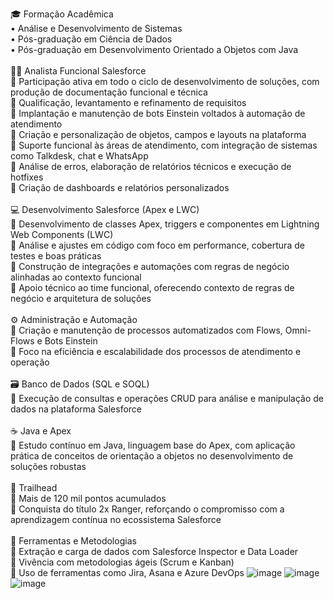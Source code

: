 🎓 Formação Acadêmica<br>
• Análise e Desenvolvimento de Sistemas<br>
• Pós-graduação em Ciência de Dados<br>
• Pós-graduação em Desenvolvimento Orientado a Objetos com Java<br>
<br>
👨‍💻 Analista Funcional Salesforce<br>
🔹 Participação ativa em todo o ciclo de desenvolvimento de soluções, com produção de documentação funcional e técnica<br>
🔹 Qualificação, levantamento e refinamento de requisitos<br>
🔹 Implantação e manutenção de bots Einstein voltados à automação de atendimento<br>
🔹 Criação e personalização de objetos, campos e layouts na plataforma<br>
🔹 Suporte funcional às áreas de atendimento, com integração de sistemas como Talkdesk, chat e WhatsApp<br>
🔹 Análise de erros, elaboração de relatórios técnicos e execução de hotfixes<br>
🔹 Criação de dashboards e relatórios personalizados<br>
<br>
💻 Desenvolvimento Salesforce (Apex e LWC)<br>
🔸 Desenvolvimento de classes Apex, triggers e componentes em Lightning Web Components (LWC)<br>
🔸 Análise e ajustes em código com foco em performance, cobertura de testes e boas práticas<br>
🔸 Construção de integrações e automações com regras de negócio alinhadas ao contexto funcional<br>
🔸 Apoio técnico ao time funcional, oferecendo contexto de regras de negócio e arquitetura de soluções<br>
<br>
⚙️ Administração e Automação<br>
🔹 Criação e manutenção de processos automatizados com Flows, Omni-Flows e Bots Einstein<br>
🔹 Foco na eficiência e escalabilidade dos processos de atendimento e operação<br>
<br>
🗃 Banco de Dados (SQL e SOQL)<br>
🔹 Execução de consultas e operações CRUD para análise e manipulação de dados na plataforma Salesforce<br>
<br>
☕ Java e Apex<br>
🔹 Estudo contínuo em Java, linguagem base do Apex, com aplicação prática de conceitos de orientação a objetos no desenvolvimento de soluções robustas<br>
<br>
🏅 Trailhead<br>
🔹 Mais de 120 mil pontos acumulados<br>
🔹 Conquista do título 2x Ranger, reforçando o compromisso com a aprendizagem contínua no ecossistema Salesforce<br>
<br>
🧰 Ferramentas e Metodologias<br>
🔹 Extração e carga de dados com Salesforce Inspector e Data Loader<br>
🔹 Vivência com metodologias ágeis (Scrum e Kanban)<br>
🔹 Uso de ferramentas como Jira, Asana e Azure DevOps
![image](https://github.com/brunodlucka/brunodlucka/assets/79919310/42c227d6-13a5-46fa-83f5-bba3d4ef514c)
![image](https://img.icons8.com/?size=100&id=OaGUJyx38778&format=png&color=000000)
![image](https://img.icons8.com/?size=100&id=40979&format=png&color=000000)

